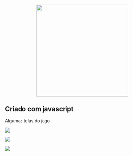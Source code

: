 <p align="center">
  <img  src="https://github.com/PabloFerreiraB/jogoDaMemoria/blob/master/img/Screenshot_4.png" width="300">
</p>

## Criado com javascript
Algumas telas do jogo

![](https://github.com/PabloFerreiraB/jogoDaMemoria/blob/master/img/Screenshot_3.png)

![](https://github.com/PabloFerreiraB/jogoDaMemoria/blob/master/img/Screenshot_5.png)

![](https://github.com/PabloFerreiraB/jogoDaMemoria/blob/master/img/Screenshot_2.png)
